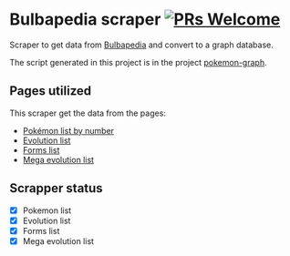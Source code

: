 # Bulbapedia scraper [![PRs Welcome](https://img.shields.io/badge/PRs-welcome-brightgreen.svg?style=flat-square)](http://makeapullrequest.com)
Scraper to get data from [Bulbapedia](https://bulbapedia.bulbagarden.net/) and convert to a graph database.

The script generated in this project is in the project [pokemon-graph](https://github.com/IgorRozani/pokemon-graph).

## Pages utilized
This scraper get the data from the pages:
* [Pokémon list by number](https://bulbapedia.bulbagarden.net/w/index.php?title=List_of_Pok%C3%A9mon_by_National_Pok%C3%A9dex_number)
* [Evolution list](https://bulbapedia.bulbagarden.net/w/index.php?title=List_of_Pok%C3%A9mon_by_evolution_family)
* [Forms list](https://bulbapedia.bulbagarden.net/w/index.php?title=List_of_Pok%C3%A9mon_with_form_differences)
* [Mega evolution list](https://bulbapedia.bulbagarden.net/w/index.php?title=Mega_Evolution)

## Scrapper status
- [x] Pokemon list
- [x] Evolution list
- [x] Forms list
- [x] Mega evolution list
